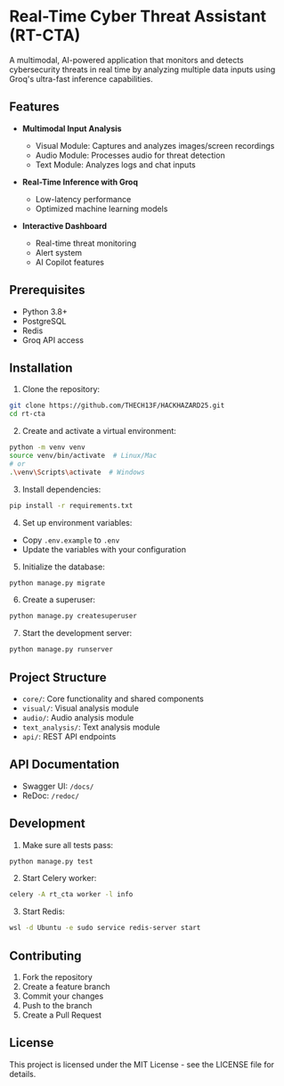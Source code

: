 # Real-Time Cyber Threat Assistant (RT-CTA)

A multimodal, AI-powered application that monitors and detects cybersecurity threats in real time by analyzing multiple data inputs using Groq's ultra-fast inference capabilities.

## Features

- **Multimodal Input Analysis**
  - Visual Module: Captures and analyzes images/screen recordings
  - Audio Module: Processes audio for threat detection
  - Text Module: Analyzes logs and chat inputs
  
- **Real-Time Inference with Groq**
  - Low-latency performance
  - Optimized machine learning models
  
- **Interactive Dashboard**
  - Real-time threat monitoring
  - Alert system
  - AI Copilot features

## Prerequisites

- Python 3.8+
- PostgreSQL
- Redis
- Groq API access

## Installation

1. Clone the repository:
```bash
git clone https://github.com/THECH13F/HACKHAZARD25.git
cd rt-cta
```

2. Create and activate a virtual environment:
```bash
python -m venv venv
source venv/bin/activate  # Linux/Mac
# or
.\venv\Scripts\activate  # Windows
```

3. Install dependencies:
```bash
pip install -r requirements.txt
```

4. Set up environment variables:
- Copy `.env.example` to `.env`
- Update the variables with your configuration

5. Initialize the database:
```bash
python manage.py migrate
```

6. Create a superuser:
```bash
python manage.py createsuperuser
```

7. Start the development server:
```bash
python manage.py runserver
```

## Project Structure

- `core/`: Core functionality and shared components
- `visual/`: Visual analysis module
- `audio/`: Audio analysis module
- `text_analysis/`: Text analysis module
- `api/`: REST API endpoints

## API Documentation

- Swagger UI: `/docs/`
- ReDoc: `/redoc/`

## Development

1. Make sure all tests pass:
```bash
python manage.py test
```

2. Start Celery worker:
```bash
celery -A rt_cta worker -l info
```

3. Start Redis:
```bash
wsl -d Ubuntu -e sudo service redis-server start
```

## Contributing

1. Fork the repository
2. Create a feature branch
3. Commit your changes
4. Push to the branch
5. Create a Pull Request

## License

This project is licensed under the MIT License - see the LICENSE file for details. 
